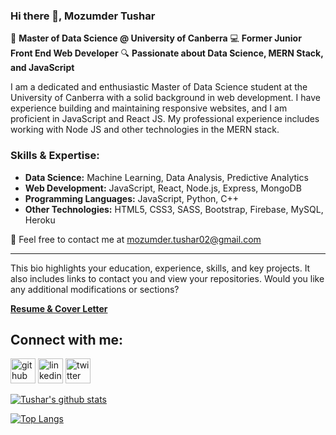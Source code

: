 ### Hi there 👋, Mozumder Tushar

🚀 **Master of Data Science @ University of Canberra**
💻 **Former Junior Front End Web Developer**
🔍 **Passionate about Data Science, MERN Stack, and JavaScript**

I am a dedicated and enthusiastic Master of Data Science student at the University of Canberra with a solid background in web development. I have experience building and maintaining responsive websites, and I am proficient in JavaScript and React JS. My professional experience includes working with Node JS and other technologies in the MERN stack.

### Skills & Expertise:
- **Data Science:** Machine Learning, Data Analysis, Predictive Analytics
- **Web Development:** JavaScript, React, Node.js, Express, MongoDB
- **Programming Languages:** JavaScript, Python, C++
- **Other Technologies:** HTML5, CSS3, SASS, Bootstrap, Firebase, MySQL, Heroku

📧 Feel free to contact me at [mozumder.tushar02@gmail.com](mailto:mozumder.tushar02@gmail.com)  

---

This bio highlights your education, experience, skills, and key projects. It also includes links to contact you and view your repositories. Would you like any additional modifications or sections?

**[Resume & Cover Letter](https://drive.google.com/drive/folders/19GNy-RFfLwuxIjbkfoM5vOEhynxcfgDi?usp=sharing)**

## Connect with me:
[<img src='https://cdn.jsdelivr.net/npm/simple-icons@3.0.1/icons/github.svg' alt='github' height='40'>](https://github.com/https://github.com/mozumderTushar)  [<img src='https://cdn.jsdelivr.net/npm/simple-icons@3.0.1/icons/linkedin.svg' alt='linkedin' height='40'>](https://www.linkedin.com/in/https://www.linkedin.com/in/mayen-uddin-mozumder-a6659b1b1//)  [<img src='https://cdn.jsdelivr.net/npm/simple-icons@3.0.1/icons/twitter.svg' alt='twitter' height='40'>](https://twitter.com/https://twitter.com/MozumderTushar1)  

[![Tushar's github stats](https://github-readme-stats.vercel.app/api?username=mozumderTushar)](https://github.com/anuraghazra/github-readme-stats)

[![Top Langs](https://github-readme-stats.vercel.app/api/top-langs/?username=mozumderTushar&langs_count=8)](https://github.com/mozumderTushar/github-readme-stats)
<!--
**mozumderTushar/mozumderTushar** is a ✨ _special_ ✨ repository because its `README.md` (this file) appears on your GitHub profile.
-->



